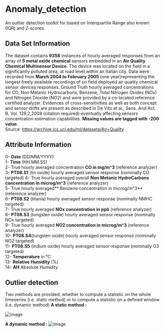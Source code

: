 # Anomaly_detection

An outlier detection toolkit for based on Interquartile Range also known (IQR) and Z-scores.

## Data Set Information

The dataset contains **9358** instances of hourly averaged responses from an array of **5 metal oxide chemical** sensors embedded in an **Air Quality Chemical Multisensor Device**. The device was located on the field in a significantly polluted area, at road level,within an Italian city. Data were recorded from **March 2004 to February 2005** (one year)representing the longest freely available recordings of on field deployed air quality chemical sensor devices responses. Ground Truth hourly averaged concentrations for CO, Non Metanic Hydrocarbons, Benzene, Total Nitrogen Oxides (NOx) and Nitrogen Dioxide (NO2) and were provided by a co-located reference certified analyzer. Evidences of cross-sensitivities as well as both concept and sensor drifts are present as described in De Vito et al., Sens. And Act. B, Vol. 129,2,2008 (citation required) eventually affecting sensors concentration estimation capabilities. **Missing values are tagged with -200 value.** <br>
Source: https://archive.ics.uci.edu/ml/datasets/Air+Quality

## Attribute Information

0- **Date** (DD/MM/YYYY) <br>
1- **Time** (HH.MM.SS)<br>
2- True hourly averaged concentration **CO in mg/m^3** (reference analyzer)<br>
3- **PT08.S1** (tin oxide) hourly averaged sensor response (nominally CO targeted)
4- True hourly averaged overall **Non Metanic HydroCarbons concentration in microg/m^3** (reference analyzer)<br>
5- True hourly averaged** Benzene concentration in microg/m^3** (reference analyzer)<br>
6- **PT08.S2** (titania) hourly averaged sensor response (nominally NMHC targeted)<br>
7- True hourly averaged **NOx concentration in ppb** (reference analyzer)<br>
8- **PT08.S3** (tungsten oxide) hourly averaged sensor response (nominally NOx targeted)<br>
9- True hourly averaged **NO2 concentration in microg/m^3** (reference analyzer)<br>
10- **PT08.S4**(tungsten oxide) hourly averaged sensor response (nominally NO2 targeted)<br>
11- **PT08.S5** (indium oxide) hourly averaged sensor response (nominally O3 targeted)<br>
12- **Temperature** in °C<br>
13- **Relative Humidity** (%)<br>
14- **AH** Absolute Humidity<br>

## Outlier detection
Two methods are provided, whether to compute a statistic on the whole timeseries (i.e. static method) or to compute a statistic on a defined window (i.e. dynamic method)
 **A static method :**

![image](https://user-images.githubusercontent.com/38179853/125199276-5d4b8b80-e25d-11eb-8dae-b0b2e0439874.png)

**A dynamic method :**
![image](https://user-images.githubusercontent.com/38179853/125199304-84a25880-e25d-11eb-9b56-55a6df920bd5.png)

